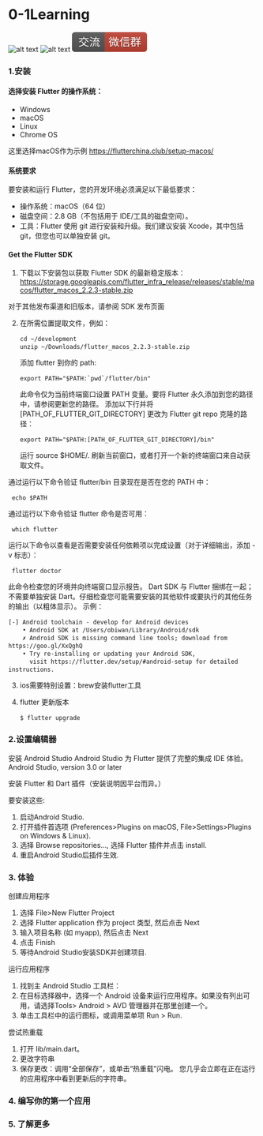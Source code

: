 # 0-1Learning

![alt text](../../static/common/svg/luoxiaosheng.svg "公众号")
![alt text](../../static/common/svg/luoxiaosheng_learning.svg "学习")
![alt text](../../static/common/svg/luoxiaosheng_wechat.svg "微信")

### 1.安装

#### 选择安装 Flutter 的操作系统：

* Windows
* macOS
* Linux
* Chrome OS

这里选择macOS作为示例
https://flutterchina.club/setup-macos/

#### 系统要求

要安装和运行 Flutter，您的开发环境必须满足以下最低要求：

* 操作系统：macOS（64 位）
* 磁盘空间：2.8 GB（不包括用于 IDE/工具的磁盘空间）。
* 工具：Flutter 使用 git 进行安装和升级。我们建议安装 Xcode，其中包括 git，但您也可以单独安装 git。

#### Get the Flutter SDK

1. 下载以下安装包以获取 Flutter SDK 的最新稳定版本：
   https://storage.googleapis.com/flutter_infra_release/releases/stable/macos/flutter_macos_2.2.3-stable.zip

对于其他发布渠道和旧版本，请参阅 SDK 发布页面

2. 在所需位置提取文件，例如：
   
   ```
   cd ~/development
   unzip ~/Downloads/flutter_macos_2.2.3-stable.zip
   ```
   
   添加 flutter 到你的 path:
   
   ```
   export PATH="$PATH:`pwd`/flutter/bin"
   ```
   
   此命令仅为当前终端窗口设置 PATH 变量。要将 Flutter 永久添加到您的路径中，请参阅更新您的路径。
   添加以下行并将 [PATH_OF_FLUTTER_GIT_DIRECTORY] 更改为 Flutter git repo 克隆的路径：
   
   ```
   export PATH="$PATH:[PATH_OF_FLUTTER_GIT_DIRECTORY]/bin"
   ```
   
   运行 source $HOME/.<rc file> 刷新当前窗口，或者打开一个新的终端窗口来自动获取文件。

通过运行以下命令验证 flutter/bin 目录现在是否在您的 PATH 中：

```
 echo $PATH
```

通过运行以下命令验证 flutter 命令是否可用：

```
 which flutter
```

运行以下命令以查看是否需要安装任何依赖项以完成设置（对于详细输出，添加 -v 标志）：

```
 flutter doctor
```

此命令检查您的环境并向终端窗口显示报告。 Dart SDK 与 Flutter 捆绑在一起；不需要单独安装 Dart。仔细检查您可能需要安装的其他软件或要执行的其他任务的输出（以粗体显示）。
示例：

```
[-] Android toolchain - develop for Android devices
    • Android SDK at /Users/obiwan/Library/Android/sdk
    ✗ Android SDK is missing command line tools; download from https://goo.gl/XxQghQ
    • Try re-installing or updating your Android SDK,
      visit https://flutter.dev/setup/#android-setup for detailed instructions.
```

3. ios需要特别设置：brew安装flutter工具

4. flutter 更新版本
   
   ```
   $ flutter upgrade
   ```

### 2.设置编辑器

安装 Android Studio
Android Studio 为 Flutter 提供了完整的集成 IDE 体验。
Android Studio, version 3.0 or later

安装 Flutter 和 Dart 插件（安装说明因平台而异。）

要安装这些:

1. 启动Android Studio.
2. 打开插件首选项 (Preferences>Plugins on macOS, File>Settings>Plugins on Windows & Linux).
3. 选择 Browse repositories…, 选择 Flutter 插件并点击 install.
4. 重启Android Studio后插件生效.

### 3. 体验

创建应用程序

1. 选择 File>New Flutter Project
2. 选择 Flutter application 作为 project 类型, 然后点击 Next
3. 输入项目名称 (如 myapp), 然后点击 Next
4. 点击 Finish
5. 等待Android Studio安装SDK并创建项目.

运行应用程序

1. 找到主 Android Studio 工具栏：
2. 在目标选择器中，选择一个 Android 设备来运行应用程序。如果没有列出可用，请选择Tools> Android > AVD 管理器并在那里创建一个。
3. 单击工具栏中的运行图标，或调用菜单项 Run > Run.

尝试热重载

1. 打开 lib/main.dart。
2. 更改字符串
3. 保存更改：调用“全部保存”，或单击“热重载”闪电。
   您几乎会立即在正在运行的应用程序中看到更新后的字符串。

### 4. 编写你的第一个应用

### 5. 了解更多
